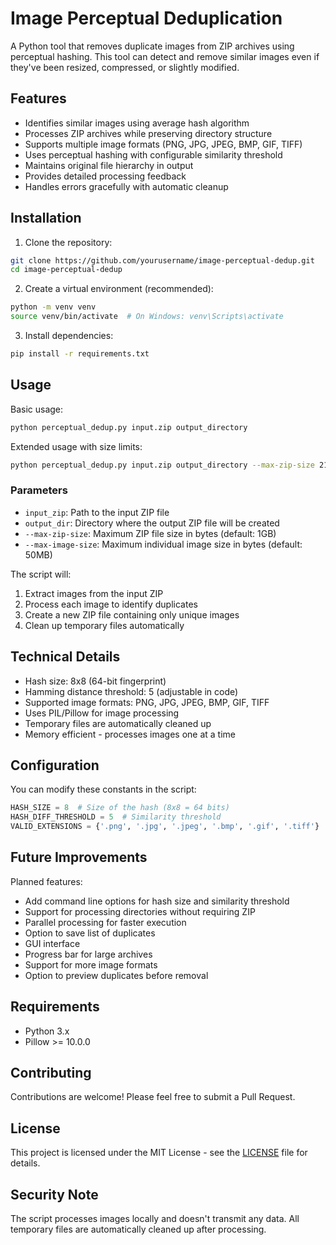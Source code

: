 # Image Perceptual Deduplication

A Python tool that removes duplicate images from ZIP archives using perceptual hashing. This tool can detect and remove similar images even if they've been resized, compressed, or slightly modified.

## Features
- Identifies similar images using average hash algorithm
- Processes ZIP archives while preserving directory structure
- Supports multiple image formats (PNG, JPG, JPEG, BMP, GIF, TIFF)
- Uses perceptual hashing with configurable similarity threshold
- Maintains original file hierarchy in output
- Provides detailed processing feedback
- Handles errors gracefully with automatic cleanup

## Installation

1. Clone the repository:
```bash
git clone https://github.com/yourusername/image-perceptual-dedup.git
cd image-perceptual-dedup
```

2. Create a virtual environment (recommended):
```bash
python -m venv venv
source venv/bin/activate  # On Windows: venv\Scripts\activate
```

3. Install dependencies:
```bash
pip install -r requirements.txt
```

## Usage

Basic usage:
```bash
python perceptual_dedup.py input.zip output_directory
```

Extended usage with size limits:
```bash
python perceptual_dedup.py input.zip output_directory --max-zip-size 2147483648 --max-image-size 52428800
```

### Parameters
- `input_zip`: Path to the input ZIP file
- `output_dir`: Directory where the output ZIP file will be created
- `--max-zip-size`: Maximum ZIP file size in bytes (default: 1GB)
- `--max-image-size`: Maximum individual image size in bytes (default: 50MB)

The script will:
1. Extract images from the input ZIP
2. Process each image to identify duplicates
3. Create a new ZIP file containing only unique images
4. Clean up temporary files automatically

## Technical Details

- Hash size: 8x8 (64-bit fingerprint)
- Hamming distance threshold: 5 (adjustable in code)
- Supported image formats: PNG, JPG, JPEG, BMP, GIF, TIFF
- Uses PIL/Pillow for image processing
- Temporary files are automatically cleaned up
- Memory efficient - processes images one at a time

## Configuration

You can modify these constants in the script:
```python
HASH_SIZE = 8  # Size of the hash (8x8 = 64 bits)
HASH_DIFF_THRESHOLD = 5  # Similarity threshold
VALID_EXTENSIONS = {'.png', '.jpg', '.jpeg', '.bmp', '.gif', '.tiff'}
```

## Future Improvements

Planned features:
- Add command line options for hash size and similarity threshold
- Support for processing directories without requiring ZIP
- Parallel processing for faster execution
- Option to save list of duplicates
- GUI interface
- Progress bar for large archives
- Support for more image formats
- Option to preview duplicates before removal

## Requirements

- Python 3.x
- Pillow >= 10.0.0

## Contributing

Contributions are welcome! Please feel free to submit a Pull Request.

## License

This project is licensed under the MIT License - see the [LICENSE](LICENSE) file for details.

## Security Note

The script processes images locally and doesn't transmit any data. All temporary files are automatically cleaned up after processing.
